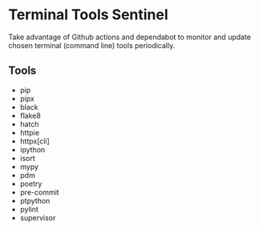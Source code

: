 # Terminal Tools Sentinel

Take advantage of Github actions and dependabot to monitor and update chosen terminal (command line) tools periodically.

## Tools
- pip
- pipx
- black
- flake8
- hatch
- httpie
- httpx[cli]
- ipython
- isort
- mypy
- pdm
- poetry
- pre-commit
- ptpython
- pylint
- supervisor
